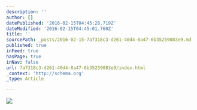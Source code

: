 ```yaml
---
description: ''
author: []
datePublished: '2016-02-15T04:45:28.719Z'
dateModified: '2016-02-15T04:45:01.760Z'
title: ''
sourcePath: _posts/2016-02-15-7a7318c3-d261-40d4-8a47-6b35259083e9.md
published: true
inFeed: true
hasPage: true
inNav: false
url: 7a7318c3-d261-40d4-8a47-6b35259083e9/index.html
_context: 'http://schema.org'
_type: Article

---
```

![](https://the-grid-user-content.s3-us-west-2.amazonaws.com/4d42550a-f79b-434a-a380-07b88efe1739.png)